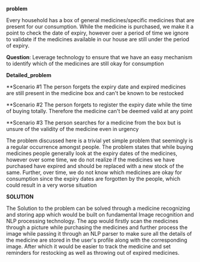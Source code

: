**problem**

Every household has a box of general medicines/specific medicines that are present for our consumption. While the medicine is purchased, we make it a point to check the date of expiry, however over a period of time we ignore to validate if the medicines available in our house are still under the period of expiry. 

**Question**: Leverage technology to ensure that we have an easy mechanism to identify which of the medicines are still okay for consumption

**Detailed_problem**

**Scenario #1 The person forgets the expiry date and expired medicines are still present in the medicine box and can't be known to be restocked

**Scenario #2 The person forgets to register the expiry date while the time of buying totally. Therefore the medicine can't be deemed valid at any point

**Scenario #3 The person searches for a medicine from the box but is unsure of the validity of the medicine even in urgency

The problem discussed here is a trivial yet simple problem that seemingly is a regular occurrence amongst people. The problem states that while buying medicines people generally look at the expiry dates of the medicines, however over some time, we do not realize if the medicines we have purchased have expired and should be replaced with a new stock of the same. Further, over time, we do not know which medicines are okay for consumption since the expiry dates are forgotten by the people, which could result in a very worse situation

**SOLUTION** 

The Solution to the problem can be solved through a medicine recognizing and storing app which would be built on fundamental Image recognition and NLP processing technology. The app would firstly scan the medicines through a picture while purchasing the medicines and further process the image while passing it through an NLP parser to make sure all the details of the medicine are stored in the user's profile along with the corresponding image. After which it would be easier to track the medicine and set reminders for restocking as well as throwing out of expired medicines.
